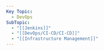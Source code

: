 ```yaml
---
Key Topic:
  - DevOps
SubTopic:
  - "[[Jenkins]]"
  - "[[DevOps/CI-CD/CI-CD]]"
  - "[[Infrastructure Management]]"
---
```

